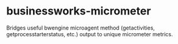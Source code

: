 # businessworks-micrometer
Bridges useful bwengine microagent method (getactivities, getprocesstarterstatus, etc.) output to unique micrometer metrics.
